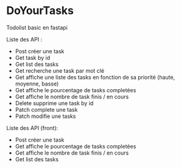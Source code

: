 # DoYourTasks
Todolist basic en fastapi


Liste des API : 

 - Post créer une task
 - Get task by id
 - Get list des tasks
 - Get recherche une task par mot clé
 - Get affiche une liste des tasks en fonction de sa priorité (haute, moyenne, basse)
 - Get affiche le pourcentage de tasks completées
 - Get affiche le nombre de task finis / en cours
 - Delete supprime une task by id
 - Patch complete une task
 - Patch modifie une tasks

Liste des API (front):
 - Post créer une task
 - Get affiche le pourcentage de tasks completées
 - Get affiche le nombre de task finis / en cours
 - Get list des tasks